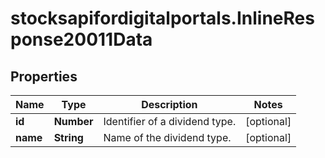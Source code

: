 # stocksapifordigitalportals.InlineResponse20011Data

## Properties

Name | Type | Description | Notes
------------ | ------------- | ------------- | -------------
**id** | **Number** | Identifier of a dividend type. | [optional] 
**name** | **String** | Name of the dividend type. | [optional] 


